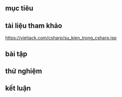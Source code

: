 ## mục tiêu
## tài liệu tham khảo
  https://vietjack.com/csharp/su_kien_trong_csharp.jsp
## bài tập
## thử nghiệm
## kết luận